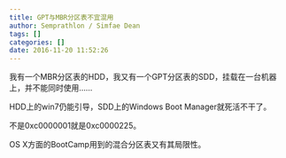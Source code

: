 ```yaml
---
title: GPT与MBR分区表不宜混用
author: Semprathlon / Simfae Dean
tags: []
categories: []
date: 2016-11-20 11:52:26
---
```

我有一个MBR分区表的HDD，我又有一个GPT分区表的SDD，挂载在一台机器上，并不能同时使用……

HDD上的win7仍能引导，SDD上的Windows Boot Manager就死活不干了。

不是0xc0000001就是0xc0000225。

OS X方面的BootCamp用到的混合分区表又有其局限性。